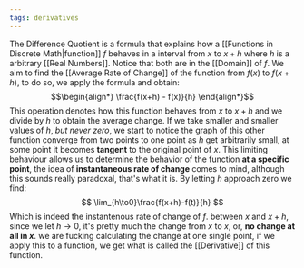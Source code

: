 ```yaml
---
tags: derivatives
---
```

The Difference Quotient is a formula that explains how a [[Functions in Discrete Math|function]] $f$ behaves in a interval from $x$ to $x+h$ where $h$ is a arbitrary [[Real Numbers]]. Notice that both are in the [[Domain]] of $f$.
We aim to find the [[Average Rate of Change]] of the function from $f(x)$ to $f(x+h)$, to do so, we apply the formula and obtain:
$$\begin{align*}
\frac{f(x+h) - f(x)}{h}
\end{align*}$$
This operation denotes how this function behaves from $x$ to $x+h$ and we divide by $h$ to obtain the average change. 
If we take smaller and smaller values of $h$, *but never zero*, we start to notice the graph of this other function converge from two points to one point as $h$ get arbitrarily small, at some point it becomes **tangent** to the original point of $x$. This limiting behaviour allows us to determine the behavior of the function **at a specific point**, the idea of **instantaneous rate of change** comes to mind, although this sounds really paradoxal, that's what it is.
By letting $h$ approach zero we find:
$$
\lim_{h\to0}\frac{f(x+h)-f(t)}{h}
$$Which is indeed the instantenous rate of change of $f$. between $x$ and $x+h$, since we let $h\to 0$, it's pretty much the change from $x$ to $x$, or, **no change at all in $x$**. we are fucking calculating the change at one single point, if we apply this to a function, we get what is called the [[Derivative]] of this function.